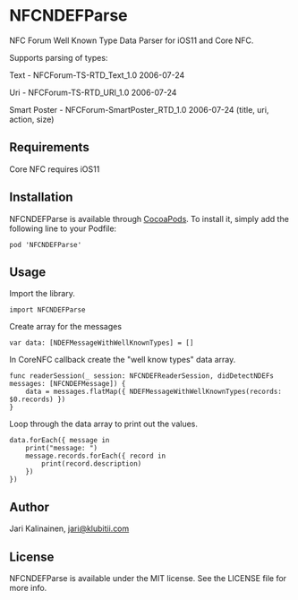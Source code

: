 # NFCNDEFParse

NFC Forum Well Known Type Data Parser for iOS11 and Core NFC.

Supports parsing of types:

Text - NFCForum-TS-RTD_Text_1.0 2006-07-24

Uri - NFCForum-TS-RTD_URI_1.0 2006-07-24

Smart Poster - NFCForum-SmartPoster_RTD_1.0 2006-07-24 (title, uri, action, size)

## Requirements

Core NFC requires iOS11

## Installation

NFCNDEFParse is available through [CocoaPods](http://cocoapods.org). To install
it, simply add the following line to your Podfile:

```
pod 'NFCNDEFParse'
```

## Usage

Import the library.

```
import NFCNDEFParse
```

Create array for the messages

```
var data: [NDEFMessageWithWellKnownTypes] = []
```

In CoreNFC callback create the "well know types" data array.

```
func readerSession(_ session: NFCNDEFReaderSession, didDetectNDEFs messages: [NFCNDEFMessage]) {
    data = messages.flatMap({ NDEFMessageWithWellKnownTypes(records: $0.records) })
}
```

Loop through the data array to print out the values.

```
data.forEach({ message in
    print("message: ")
    message.records.forEach({ record in
        print(record.description)
    })
})

```

## Author

Jari Kalinainen, jari@klubitii.com

## License

NFCNDEFParse is available under the MIT license. See the LICENSE file for more info.
